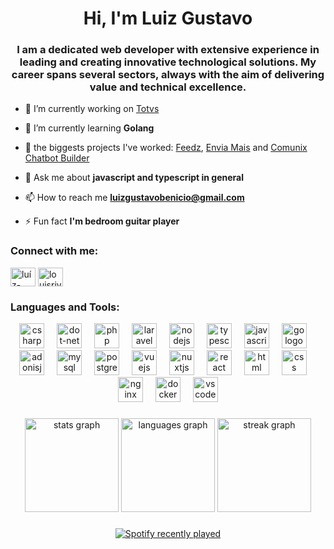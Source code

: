 <h1 align="center">Hi, I'm Luiz Gustavo</h1>
<h3 align="center">I am a dedicated web developer with extensive experience in leading and creating innovative technological solutions. My career spans several sectors, always with the aim of delivering value and technical excellence.</h3>

- 🔭 I’m currently working on [Totvs](https://www.totvs.com/sistema-de-gestao/?utm_campaign=totvs-conv-aon-meio-nativa-performance-max-erp&utm_source=google-performance-max&utm_medium=cpc&utm_term=erp-novo&utm_term=&utm_campaign=TOTVS_CONV_AON_MEIO_NATIVA_PERFORMANCE-MAX-ERP&utm_source=adwords&utm_medium=ppc&hsa_acc=5745705588&hsa_cam=19730015998&hsa_grp=&hsa_ad=&hsa_src=x&hsa_tgt=&hsa_kw=&hsa_mt=&hsa_net=adwords&hsa_ver=3&gad_source=1&gclid=CjwKCAiAnpy9BhAkEiwA-P8N4lvaldhPkKBPcPLk69R3EaAlQq3qz73ThKnRwYo1agtpTC5r1g9ZexoCKx0QAvD_BwE)

- 🌱 I’m currently learning **Golang**

- 📎 the biggests projects I've worked: [Feedz](https://www.feedz.com.br/), [Envia Mais](http://enviamais.com.br/) and [Comunix Chatbot Builder](https://www.comunix.net.br/) 

- 💬 Ask me about **javascript and typescript in general**

- 📫 How to reach me **luizgustavobenicio@gmail.com**

- ⚡ Fun fact **I'm bedroom guitar player**

<h3 align="left">Connect with me:</h3>
<p align="left">
<a href="https://linkedin.com/in/luíz-gustavo-benício-neves-5b5201b7" target="blank"><img align="center" src="https://raw.githubusercontent.com/rahuldkjain/github-profile-readme-generator/master/src/images/icons/Social/linked-in-alt.svg" alt="luíz-gustavo-benício-neves-5b5201b7" height="30" width="40" /></a>
<a href="https://instagram.com/louisriverstone" target="blank"><img align="center" src="https://raw.githubusercontent.com/rahuldkjain/github-profile-readme-generator/master/src/images/icons/Social/instagram.svg" alt="louisriverstone" height="30" width="40" /></a>
</p>

<h3 align="left">Languages and Tools:</h3>
<div align="center">
  <img src="https://skillicons.dev/icons?i=cs" height="40" alt="csharp logo"  />
  <img width="12" />
  <img src="https://skillicons.dev/icons?i=dotnet" height="40" alt="dot-net logo"  />
  <img width="12" />
  <img src="https://skillicons.dev/icons?i=php" height="40" alt="php logo"  />
  <img width="12" />
  <img src="https://skillicons.dev/icons?i=laravel" height="40" alt="laravel logo"  />
  <img width="12" />
  <img src="https://skillicons.dev/icons?i=nodejs" height="40" alt="nodejs logo"  />
  <img width="12" />
  <img src="https://skillicons.dev/icons?i=ts" height="40" alt="typescript logo"  />
  <img width="12" />
  <img src="https://skillicons.dev/icons?i=js" height="40" alt="javascript logo"  />
  <img width="12" />
  <img src="https://skillicons.dev/icons?i=go" height="40" alt="go logo"  />
  <img width="12" />
  <img src="https://skillicons.dev/icons?i=adonis" height="40" alt="adonisjs logo"  />
  <img width="12" />
  <img src="https://skillicons.dev/icons?i=mysql" height="40" alt="mysql logo"  />
  <img width="12" />
  <img src="https://skillicons.dev/icons?i=postgres" height="40" alt="postgresql logo"  />
  <img width="12" />
  <img src="https://skillicons.dev/icons?i=vue" height="40" alt="vuejs logo"  />
  <img width="12" />
  <img src="https://skillicons.dev/icons?i=nuxtjs" height="40" alt="nuxtjs logo"  />
  <img width="12" />
  <img src="https://skillicons.dev/icons?i=react" height="40" alt="react logo"  />
  <img width="12" />
  <img src="https://skillicons.dev/icons?i=html" height="40" alt="html logo"  />
  <img width="12" />
  <img src="https://skillicons.dev/icons?i=css" height="40" alt="css logo"  />
  <img width="12" />
  <img src="https://cdn.jsdelivr.net/gh/devicons/devicon/icons/nginx/nginx-original.svg" height="40" alt="nginx logo"  />
  <img width="12" />
  <img src="https://cdn.jsdelivr.net/gh/devicons/devicon/icons/docker/docker-original.svg" height="40" alt="docker logo"  />
  <img width="12" />
  <img src="https://cdn.jsdelivr.net/gh/devicons/devicon/icons/vscode/vscode-original.svg" height="40" alt="vscode logo"  />
</div>

###

<div align="center">
  <img src="https://github-readme-stats.vercel.app/api?username=LouisRiverstone&hide_title=true&hide_rank=false&show_icons=true&include_all_commits=false&count_private=true&disable_animations=false&theme=monokai&locale=en&hide_border=true&order=1" height="150" alt="stats graph"  />
  <img src="https://github-readme-stats.vercel.app/api/top-langs?username=LouisRiverstone&locale=en&hide_title=true&layout=compact&card_width=320&langs_count=5&theme=monokai&hide_border=true&order=2" height="150" alt="languages graph"  />
  <img src="https://streak-stats.demolab.com?user=LouisRiverstone&locale=en&mode=daily&theme=monokai&hide_border=true&border_radius=5&order=3" height="150" alt="streak graph"  />
</div>

###

<div align="center">
  <a href="https://open.spotify.com/user/louisriverstone">
    <img src="https://spotify-recently-played-readme.vercel.app/api?user=louisriverstone&count=5&unique=false" alt="Spotify recently played"  />
  </a>
</div>
